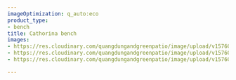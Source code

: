 ```yaml
---
imageOptimization: q_auto:eco
product_type:
- bench
title: Cathorina bench
images:
- https://res.cloudinary.com/quangdungandgreenpatio/image/upload/v1576076356/posts/DSC07983_lbkesn.png
- https://res.cloudinary.com/quangdungandgreenpatio/image/upload/v1576076357/posts/DSC07973_f1cyep.png
- https://res.cloudinary.com/quangdungandgreenpatio/image/upload/v1576076355/posts/DSC07970_pxjg9j.png

---
```

